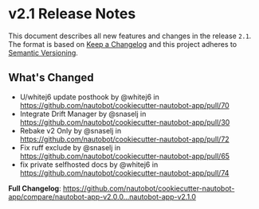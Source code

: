 # v2.1 Release Notes

This document describes all new features and changes in the release `2.1`. The format is based on [Keep a Changelog](https://keepachangelog.com/en/1.0.0/) and this project adheres to [Semantic Versioning](https://semver.org/spec/v2.0.0.html).

## What's Changed

* U/whitej6 update posthook by @whitej6 in https://github.com/nautobot/cookiecutter-nautobot-app/pull/70
* Integrate Drift Manager by @snaselj in https://github.com/nautobot/cookiecutter-nautobot-app/pull/30
* Rebake v2 Only by @snaselj in https://github.com/nautobot/cookiecutter-nautobot-app/pull/72
* Fix ruff exclude by @snaselj in https://github.com/nautobot/cookiecutter-nautobot-app/pull/65
* fix private selfhosted docs by @whitej6 in https://github.com/nautobot/cookiecutter-nautobot-app/pull/74

**Full Changelog**: https://github.com/nautobot/cookiecutter-nautobot-app/compare/nautobot-app-v2.0.0...nautobot-app-v2.1.0
